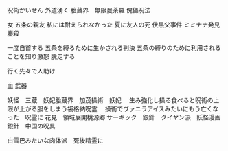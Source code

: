 呪術かいせん
外道湧く
胎蔵界　無限曼荼羅
傀儡呪法

女
五条の親友
私には耐えられなかった
夏に友人の死
伏黒父事件
ミミナナ発見
鏖殺


一度自首する
五条を縛るために生かされる判決
五条の縛りのために利用されることを知り激怒
脱走する

行く先々で人助け

血 武器


妖怪　三蔵　妖妃胎蔵界　加茂操術　妖妃　
生み強化し操る食べると呪術の上限が上がる服をしまう袋格納呪霊　
操術でヴァニラアイスみたいにもう亡くなった　呪霊に
花見　領域展開桃源郷
サーキック　銀針　クイヤン派　妖怪漫画 
銀針　中国の呪具

白雪巴みたいな肉体派　死後精霊に


